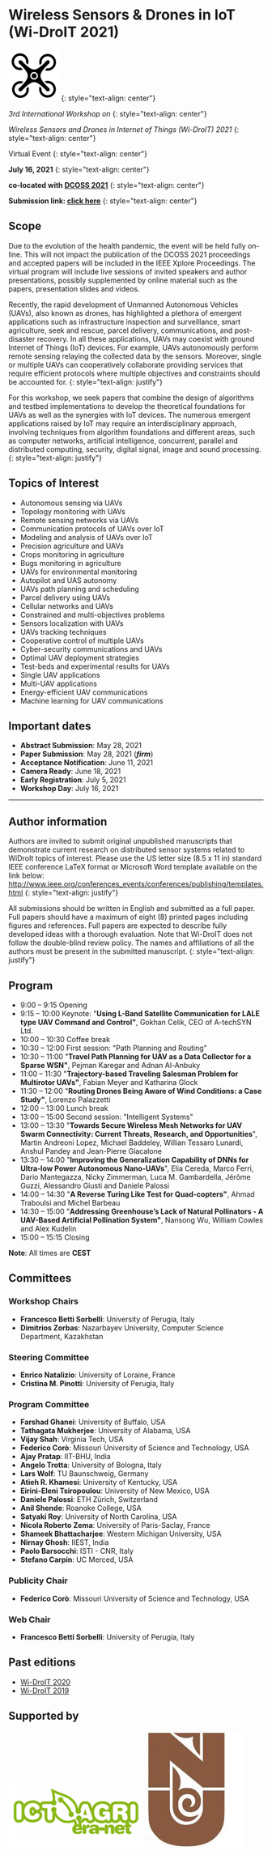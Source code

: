 # Wireless Sensors & Drones in IoT (Wi-DroIT 2021) 
![image](/logo.png)
{: style="text-align: center"}

_3rd International Workshop on_
{: style="text-align: center"}

_Wireless Sensors and Drones in Internet of Things (Wi-DroIT) 2021_
{: style="text-align: center"}

Virtual Event
{: style="text-align: center"}

**July 16, 2021**
{: style="text-align: center"}

**co-located with [DCOSS 2021](https://dcoss.org/)**
{: style="text-align: center"}

**Submission link: [click here](https://easychair.org/conferences/?conf=widroit2021)**
{: style="text-align: center"}


## Scope

Due to the evolution of the health pandemic, the event will be held fully on-line. This will not impact the publication of the DCOSS 2021 proceedings and accepted papers will be included in the IEEE Xplore Proceedings. The virtual program will include live sessions of invited speakers and author presentations, possibly supplemented by online material such as the papers, presentation slides and videos.

Recently, the rapid development of Unmanned Autonomous Vehicles (UAVs), also known as drones, has highlighted a plethora of emergent applications such as infrastructure inspection and surveillance, smart agriculture, seek and rescue, parcel delivery, communications, and post-disaster recovery.
In all these applications, UAVs may coexist with ground Internet of Things (IoT) devices. For example, UAVs autonomously perform remote sensing relaying the collected data by the sensors. Moreover, single or multiple UAVs can cooperatively collaborate providing services that require efficient protocols where multiple objectives and constraints should be accounted for.
{: style="text-align: justify"}

For this workshop, we seek papers that combine the design of algorithms and testbed implementations to develop the theoretical foundations for UAVs as well as the synergies with IoT devices. 
The numerous emergent applications raised by IoT may require an interdisciplinary approach, involving techniques from algorithm foundations and different areas, such as computer networks, artificial intelligence, concurrent, parallel and distributed computing, security, digital signal, image and sound processing.
{: style="text-align: justify"}

## Topics of Interest

- Autonomous sensing via UAVs
- Topology monitoring with UAVs
- Remote sensing networks via UAVs
- Communication protocols of UAVs over IoT
- Modeling and analysis of UAVs over IoT
- Precision agriculture and UAVs
- Crops monitoring in agriculture
- Bugs monitoring in agriculture
- UAVs for environmental monitoring
- Autopilot and UAS autonomy
- UAVs path planning and scheduling
- Parcel delivery using UAVs
- Cellular networks and UAVs
- Constrained and multi-objectives problems
- Sensors localization with UAVs
- UAVs tracking techniques
- Cooperative control of multiple UAVs
- Cyber-security communications and UAVs
- Optimal UAV deployment strategies
- Test-beds and experimental results for UAVs
- Single UAV applications
- Multi-UAV applications
- Energy-efficient UAV communications
- Machine learning for UAV communications


## Important dates

- **Abstract Submission**: May 28, 2021
- **Paper Submission**: May 28, 2021 (***firm***)
- **Acceptance Notification**: June 11, 2021
- **Camera Ready**: June 18, 2021
- **Early Registration**: July 5, 2021
- **Workshop Day**: July 16, 2021

* * *

## Author information

Authors are invited to submit original unpublished manuscripts that demonstrate current research on distributed sensor systems related to WiDroIt topics of interest. Please use the US letter size (8.5 x 11 in) standard IEEE conference LaTeX format or Microsoft Word template available on the link below:
http://www.ieee.org/conferences_events/conferences/publishing/templates.html
{: style="text-align: justify"}

All submissions should be written in English and submitted as a full paper. Full papers should have a maximum of eight (8) printed pages including figures and references. Full papers are expected to describe fully developed ideas with a thorough evaluation.
Note that Wi-DroIT does not follow the double-blind review policy. The names and affiliations of all the authors must be present in the submitted manuscript.
{: style="text-align: justify"}

## Program

- 9:00 – 9:15 Opening
- 9:15 – 10:00 Keynote: "**Using L-Band Satellite Communication for LALE type UAV Command and Control"**, Gokhan Celik, CEO of A-techSYN Ltd.
- 10:00 – 10:30 Coffee break
- 10:30 – 12:00 First session: "Path Planning and Routing"
- 10:30 – 11:00 "**Travel Path Planning for UAV as a Data Collector for a Sparse WSN"**, Pejman Karegar and Adnan Al-Anbuky
- 11:00 – 11:30 "**Trajectory-based Traveling Salesman Problem for Multirotor UAVs"**, Fabian Meyer and Katharina Glock
- 11:30 – 12:00 "**Routing Drones Being Aware of Wind Conditions: a Case Study"**, Lorenzo Palazzetti
- 12:00 – 13:00 Lunch break
- 13:00 – 15:00 Second session: "Intelligent Systems"
- 13:00 – 13:30 "**Towards Secure Wireless Mesh Networks for UAV Swarm Connectivity: Current Threats, Research, and Opportunities**", Martin Andreoni Lopez, Michael Baddeley, Willian Tessaro Lunardi, Anshul Pandey and Jean-Pierre Giacalone
- 13:30 – 14:00 "**Improving the Generalization Capability of DNNs for Ultra-low Power Autonomous Nano-UAVs**", Elia Cereda, Marco Ferri, Dario Mantegazza, Nicky Zimmerman, Luca M. Gambardella, Jérôme Guzzi, Alessandro Giusti and Daniele Palossi
- 14:00 – 14:30 "**A Reverse Turing Like Test for Quad-copters"**, Ahmad Traboulsi and Michel Barbeau
- 14:30 – 15:00 "**Addressing Greenhouse’s Lack of Natural Pollinators - A UAV-Based Artificial Pollination System"**, Nansong Wu, William Cowles and Alex Kudelin
- 15:00 – 15:15 Closing

**Note**: All times are **CEST**

## Committees

### Workshop Chairs
- **Francesco Betti Sorbelli**: University of Perugia, Italy
- **Dimitrios Zorbas**: Nazarbayev University, Computer Science Department, Kazakhstan
  
### Steering Committee
- **Enrico Natalizio**: University of Loraine, France
- **Cristina M. Pinotti**: University of Perugia, Italy
  
### Program Committee
- **Farshad Ghanei**: University of Buffalo, USA
- **Tathagata Mukherjee**: University of Alabama, USA
- **Vijay Shah**: Virginia Tech, USA
- **Federico Corò**: Missouri University of Science and Technology, USA
- **Ajay Pratap**: IIT-BHU, India
- **Angelo Trotta**: University of Bologna, Italy
- **Lars Wolf**: TU Baunschweig, Germany
- **Atieh R. Khamesi**: University of Kentucky, USA
- **Eirini-Eleni Tsiropoulou**: University of New Mexico, USA
- **Daniele Palossi**: ETH Zürich, Switzerland
- **Anil Shende**: Roanoke College, USA
- **Satyaki Roy**: University of North Carolina, USA
- **Nicola Roberto Zema**: University of Paris-Saclay, France
- **Shameek Bhattacharjee**: Western Michigan University, USA
- **Nirnay Ghosh**: IIEST, India
- **Paolo Barsocchi**: ISTI - CNR, Italy
- **Stefano Carpin**: UC Merced, USA

### Publicity Chair
- **Federico Corò**: Missouri University of Science and Technology, USA

### Web Chair
- **Francesco Betti Sorbelli**: University of Perugia, Italy

  
## Past editions
- [Wi-DroIT 2020](https://sites.google.com/view/widroit2020/home)
- [Wi-DroIT 2019](https://widroit2019.loria.fr/)


## Supported by
![image2](/ict-logo-small.png)
![image3](/nu.jpg)

